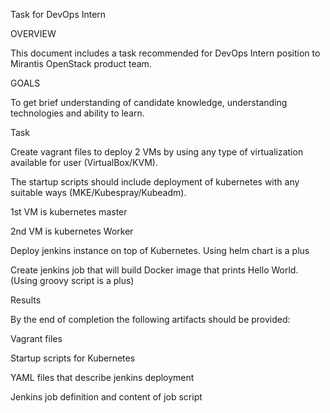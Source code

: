 Task for DevOps Intern

OVERVIEW

This document includes a task recommended for DevOps Intern position to Mirantis OpenStack product team. 

GOALS

To get brief understanding of candidate knowledge, understanding technologies and ability to learn.

Task

Create vagrant files to deploy 2 VMs by using any type of virtualization available for user (VirtualBox/KVM).

The startup scripts should include deployment of kubernetes with any suitable ways (MKE/Kubespray/Kubeadm).

1st VM is kubernetes master

2nd VM is kubernetes Worker

Deploy jenkins instance on top of Kubernetes. Using helm chart is a plus

Create jenkins job that will build Docker image that prints Hello World. (Using groovy script is a plus)

Results

By the end of completion the following artifacts should be provided:

Vagrant files

Startup scripts for Kubernetes

YAML files that describe jenkins deployment

Jenkins job definition and content of job script

